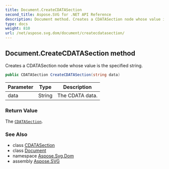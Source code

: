 ```yaml
---
title: Document.CreateCDATASection
second_title: Aspose.SVG for .NET API Reference
description: Document method. Creates a CDATASection node whose value is the specified string
type: docs
weight: 810
url: /net/aspose.svg.dom/document/createcdatasection/
---
```

## Document.CreateCDATASection method

Creates a CDATASection node whose value is the specified string.

```csharp
public CDATASection CreateCDATASection(string data)
```

| Parameter | Type | Description |
| --- | --- | --- |
| data | String | The CDATA data. |

### Return Value

The [`CDATASection`](../../cdatasection/).

### See Also

* class [CDATASection](../../cdatasection/)
* class [Document](../)
* namespace [Aspose.Svg.Dom](../../document/)
* assembly [Aspose.SVG](../../../)
